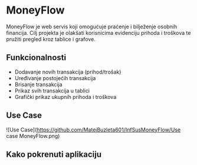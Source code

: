 # MoneyFlow
MoneyFlow je web servis koji omogućuje praćenje i bilježenje osobnih financija.
Cilj projekta je olakšati korisnicima evidenciju prihoda i troškova te pružiti pregled kroz tablice i grafove.

## Funkcionalnosti
- Dodavanje novih transakcija (prihod/trošak)
- Uređivanje postojećih transakcija
- Brisanje transakcija
- Prikaz svih transakcija u tablici
- Grafički prikaz ukupnih prihoda i troškova

## Use Case

![Use Case](https://github.com/MatejBuzleta601/InfSusMoneyFlow/Use case MoneyFlow.png)


## Kako pokrenuti aplikaciju
